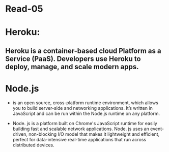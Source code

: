 # Read-05
# Heroku:
## Heroku is a container-based cloud Platform as a Service (PaaS). Developers use Heroku to deploy, manage, and scale modern apps.
# Node.js
 * is an open source, cross-platform runtime environment, which allows you to build server-side and networking applications. It’s written in JavaScript and can be run within the Node.js runtime on any platform.
 - Node. js is a platform built on Chrome's JavaScript runtime for easily building fast and scalable network applications. Node. js uses an event-driven, non-blocking I/O model that makes it lightweight and efficient, perfect for data-intensive real-time applications that run across distributed devices.